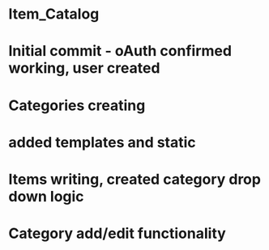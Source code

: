 # Item_Catalog
# Initial commit - oAuth confirmed working, user created
# Categories creating
# added templates and static
# Items writing, created category drop down logic
# Category add/edit functionality
